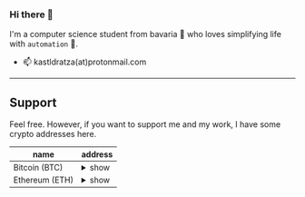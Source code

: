### Hi there 👋

I'm a computer science student
from bavaria :beers: who loves simplifying life with `automation` :robot:.

- 📫 kastldratza(at)protonmail.com

---

## Support
Feel free. However, if you want to support me and my work, I have some crypto addresses here.

name | address |
------------ | ------------- |
Bitcoin (BTC) | <details><summary>show</summary><p><img src="doc/support/bitcoin.png" width="150" /> <br> ```bc1qz2n26d4gq8qjdge9ueeluqut5p0rmv5wjmvnus``` </p></details>
Ethereum (ETH) | <details><summary>show</summary><p><img src="doc/support/ethereum.png" width="150" /> <br> ```0x984dBf7fb4ab489E33ca004552259484041AeF88``` </p></details>

<!--
**kastldratza/kastldratza** is a ✨ _special_ ✨ repository because its `README.md` (this file) appears on your GitHub profile.

Here are some ideas to get you started:

- 🔭 I’m currently working on ...
- 🌱 I’m currently learning ...
- 👯 I’m looking to collaborate on ...
- 🤔 I’m looking for help with ...
- 💬 Ask me about ...
- 📫 How to reach me: ...
- 😄 Pronouns: ...
- ⚡ Fun fact: ...
-->
